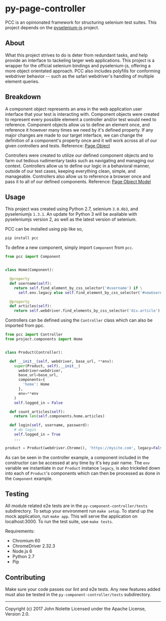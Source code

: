 # py-page-controller

PCC is an opinionated framework for structuring selenium test suites. This project depends on the [pyselenium-js](https://github.com/neetjn/pyselenium-js) project.

## About

What this project strives to do is deter from redundant tasks, and help provide an interface to tackeling larger web applications. This project is a wrapper for the official selenium bindings and pyselenium-js, offering a more object orientated approach. PCC also includes polyfills for conforming webdriver behavior -- such as the safari webdriver's handling of multiple element queries.

## Breakdown

A component object represents an area in the web application user interface that your test is interacting with. Component objects were created to represent every possible element a controller and/or test would need to reference. Component objects allow us to define an element once, and reference it however many times we need by it's defined property. If any major changes are made to our target interface, we can change the definition of a component's property once and it will work across all of our given controllers and tests. Reference: [Page Object](http://selenium-python.readthedocs.io/page-objects.html)

Controllers were created to utilize our defined component objects and to farm out tedious rudimentary tasks such as navigating and managing our context. Controllers allow us to define our logic in a behavioral manner, outside of our test cases, keeping everything clean, simple, and manageable. Controllers also allow us to reference a browser once and pass it to all of our defined components. Reference: [Page Object Model](http://www.guru99.com/page-object-model-pom-page-factory-in-selenium-ultimate-guide.html)

## Usage

This project was created using Python 2.7, selenium `3.0.0b3`, and pyseleniumjs `1.3.1`. An update for Python 3 will be available with pyseleniumjs version 2, as well as the latest version of selenium.

PCC can be installed using pip like so,

```sh
pip install pcc
```

To define a new component, simply import `Component` from `pcc`.

```python
from pcc import Component


class Home(Component):

  @property
  def username(self):
    return self.find_element_by_css_selector('#username') if \
      self.env.legacy else self.find_element_by_css_selector('#newUsername')

  @property
  def articles(self):
    return self.webdriver.find_elements_by_css_selector('div.article')
```

Controllers can be defined using the `Controller` class which can also be imported from ppc.

```python
from pcc import Controller
from project.components import Home


class Product(Controller):

  def __init__(self, webdriver, base_url, **env):
    super(Product, self).__init__(
      webdriver=webdriver,
      base_url=base_url,
      components={
        'home': Home
      },
      env=**env
    )
    self.logged_in = False

  def count_articles(self):
    return len(self.components.home.articles)

  def login(self, username, password):
    # do login
    self.logged_in = True
    ...

product = Product(webdriver.Chrome(), 'https://mysite.com', legacy=False)
```

As can be seen in the controller example, a component included in the constructor can be accessed at any time by it's key pair name. The `env` variable we instantiate in our `Product` instance `legacy`, is also trickeled down into each of `Product`'s components which can then be processed as done in the `Component` example.

## Testing

All module related e2e tests are in the `py-component-controller/tests` subdirectory. To setup your environment run `make setup`. To stand up the mock application, run `make app`. This will serve the application on localhost:3000. To run the test suite, use `make tests`.

Requirements:

* Chromium 60
* ChromeDriver 2.32.3
* Node.js 6
* Python 2.7
* Pip

## Contributing

Make sure your code passes our lint and e2e tests.
Any new features added must also be tested in the `py-component-controller/tests` subdirectory.

---
Copyright (c) 2017 John Nolette Licensed under the Apache License, Version 2.0.